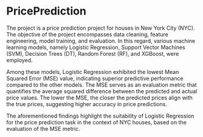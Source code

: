 # PricePrediction

The project is a price prediction project for houses in New York City (NYC). The objective of the project encompasses data cleaning, feature engineering, model training, and evaluation. In this regard, various machine learning models, namely Logistic Regression, Support Vector Machines (SVM), Decision Trees (DT), Random Forest (RF), and XGBoost, were employed.

Among these models, Logistic Regression exhibited the lowest Mean Squared Error (MSE) value, indicating superior predictive performance compared to the other models. The MSE serves as an evaluation metric that quantifies the average squared difference between the predicted and actual price values. The lower the MSE, the closer the predicted prices align with the true prices, suggesting higher accuracy in price predictions.

The aforementioned findings highlight the suitability of Logistic Regression for the price prediction task in the context of NYC houses, based on the evaluation of the MSE metric.

